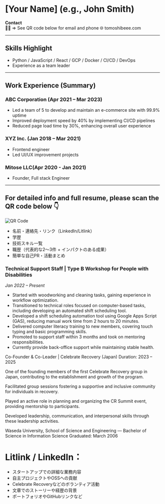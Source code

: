 # [Your Name] (e.g., John Smith)

**Contact**  
📧📱 => See QR code below for email and phone 
🌐 tomoshibeee.com

---

## Skills Highlight

- Python / JavaScript / React / GCP / Docker / CI/CD / DevOps  
- Experience as a team leader

---

## Work Experience (Summary)

### ABC Corporation (Apr 2021 – Mar 2023)  
- Led a team of 5 to develop and maintain an e-commerce site with 99.9% uptime  
- Improved deployment speed by 40% by implementing CI/CD pipelines  
- Reduced page load time by 30%, enhancing overall user experience

### XYZ Inc. (Jan 2018 – Mar 2021)  
- Frontend engineer  
- Led UI/UX improvement projects

### Mitose LLC(Apr 2020 - Jan 2021)
- Founder, Full stack Engineer

---

## For detailed info and full resume, please scan the QR code below 👇

![QR Code](https://chart.googleapis.com/chart?chs=200x200&cht=qr&chl=https://linktr.ee/yourprofile)


- 名前・連絡先・リンク（LinkedIn/Litlink）
- 学歴
- 技術スキル一覧
- 職歴（代表的な2～3件 + インパクトのある成果）
- 簡単な自己PR・活動まとめ


### Technical Support Staff | Type B Workshop for People with Disabilities  
*Jan 2022 – Present*  

- Started with woodworking and cleaning tasks, gaining experience in workflow optimization.  
- Transitioned to technical roles focused on computer-based tasks, including developing an automated shift scheduling tool.  
- Developed a shift scheduling automation tool using Google Apps Script (GAS), reducing manual work time from 2 hours to 20 minutes.  
- Delivered computer literacy training to new members, covering touch typing and basic programming skills.  
- Promoted to support staff within 3 months and took on mentoring responsibilities.  
- Currently provide back-office support while maintaining stable health.

Co-Founder & Co-Leader | Celebrate Recovery (Japan)
Duration: 2023 – 2025

One of the founding members of the first Celebrate Recovery group in Japan, contributing to the establishment and growth of the program.

Facilitated group sessions fostering a supportive and inclusive community for individuals in recovery.

Played an active role in planning and organizing the CR Summit event, providing mentorship to participants.

Developed leadership, communication, and interpersonal skills through these leadership activities.

Waseda University, School of Science and Engineering — Bachelor of Science in Information Science
Graduated: March 2006

# Litlink / LinkedIn：

- スタートアップでの詳細な業務内容
- 自主プロジェクトやOSSへの貢献
- Celebrate Recoveryなどのボランティア活動
- 文章でのストーリーや経歴の背景
- ポートフォリオやGitHubリンクなど


